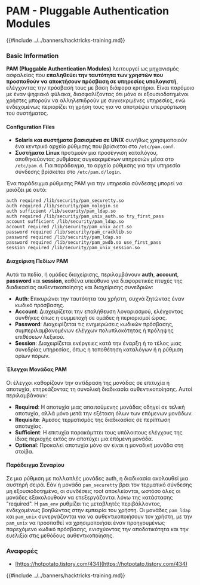 # PAM - Pluggable Authentication Modules

{{#include ../../banners/hacktricks-training.md}}

### Basic Information

**PAM (Pluggable Authentication Modules)** λειτουργεί ως μηχανισμός ασφαλείας που **επαληθεύει την ταυτότητα των χρηστών που προσπαθούν να αποκτήσουν πρόσβαση σε υπηρεσίες υπολογιστή**, ελέγχοντας την πρόσβασή τους με βάση διάφορα κριτήρια. Είναι παρόμοιο με έναν ψηφιακό φύλακα, διασφαλίζοντας ότι μόνο οι εξουσιοδοτημένοι χρήστες μπορούν να αλληλεπιδρούν με συγκεκριμένες υπηρεσίες, ενώ ενδεχομένως περιορίζει τη χρήση τους για να αποτρέψει υπερφόρτωση του συστήματος.

#### Configuration Files

- **Solaris και συστήματα βασισμένα σε UNIX** συνήθως χρησιμοποιούν ένα κεντρικό αρχείο ρύθμισης που βρίσκεται στο `/etc/pam.conf`.
- **Συστήματα Linux** προτιμούν μια προσέγγιση καταλόγου, αποθηκεύοντας ρυθμίσεις συγκεκριμένων υπηρεσιών μέσα στο `/etc/pam.d`. Για παράδειγμα, το αρχείο ρύθμισης για την υπηρεσία σύνδεσης βρίσκεται στο `/etc/pam.d/login`.

Ένα παράδειγμα ρύθμισης PAM για την υπηρεσία σύνδεσης μπορεί να μοιάζει με αυτό:
```
auth required /lib/security/pam_securetty.so
auth required /lib/security/pam_nologin.so
auth sufficient /lib/security/pam_ldap.so
auth required /lib/security/pam_unix_auth.so try_first_pass
account sufficient /lib/security/pam_ldap.so
account required /lib/security/pam_unix_acct.so
password required /lib/security/pam_cracklib.so
password required /lib/security/pam_ldap.so
password required /lib/security/pam_pwdb.so use_first_pass
session required /lib/security/pam_unix_session.so
```
#### **Διαχείριση Πεδίων PAM**

Αυτά τα πεδία, ή ομάδες διαχείρισης, περιλαμβάνουν **auth**, **account**, **password** και **session**, καθένα υπεύθυνο για διαφορετικές πτυχές της διαδικασίας αυθεντικοποίησης και διαχείρισης συνεδριών:

- **Auth**: Επικυρώνει την ταυτότητα του χρήστη, συχνά ζητώντας έναν κωδικό πρόσβασης.
- **Account**: Διαχειρίζεται την επαλήθευση λογαριασμού, ελέγχοντας συνθήκες όπως η συμμετοχή σε ομάδες ή περιορισμοί ώρας.
- **Password**: Διαχειρίζεται τις ενημερώσεις κωδικών πρόσβασης, συμπεριλαμβανομένων ελέγχων πολυπλοκότητας ή πρόληψης επιθέσεων λεξικού.
- **Session**: Διαχειρίζεται ενέργειες κατά την έναρξη ή το τέλος μιας συνεδρίας υπηρεσίας, όπως η τοποθέτηση καταλόγων ή η ρύθμιση ορίων πόρων.

#### **Έλεγχοι Μονάδας PAM**

Οι έλεγχοι καθορίζουν την αντίδραση της μονάδας σε επιτυχία ή αποτυχία, επηρεάζοντας τη συνολική διαδικασία αυθεντικοποίησης. Αυτοί περιλαμβάνουν:

- **Required**: Η αποτυχία μιας απαιτούμενης μονάδας οδηγεί σε τελική αποτυχία, αλλά μόνο μετά την εξέταση όλων των επόμενων μονάδων.
- **Requisite**: Άμεσος τερματισμός της διαδικασίας σε περίπτωση αποτυχίας.
- **Sufficient**: Η επιτυχία παρακάμπτει τους υπόλοιπους ελέγχους της ίδιας περιοχής εκτός αν αποτύχει μια επόμενη μονάδα.
- **Optional**: Προκαλεί αποτυχία μόνο αν είναι η μοναδική μονάδα στη στοίβα.

#### Παράδειγμα Σεναρίου

Σε μια ρύθμιση με πολλαπλές μονάδες auth, η διαδικασία ακολουθεί μια αυστηρή σειρά. Εάν η μονάδα `pam_securetty` βρει τον τερματικό σύνδεσης μη εξουσιοδοτημένο, οι συνδέσεις root αποκλείονται, ωστόσο όλες οι μονάδες εξακολουθούν να επεξεργάζονται λόγω της κατάστασης "required". Η `pam_env` ρυθμίζει τις μεταβλητές περιβάλλοντος, ενδεχομένως βοηθώντας στην εμπειρία του χρήστη. Οι μονάδες `pam_ldap` και `pam_unix` συνεργάζονται για να αυθεντικοποιήσουν τον χρήστη, με την `pam_unix` να προσπαθεί να χρησιμοποιήσει έναν προηγουμένως παρεχόμενο κωδικό πρόσβασης, ενισχύοντας την αποδοτικότητα και την ευελιξία στις μεθόδους αυθεντικοποίησης.

### Αναφορές

- [https://hotpotato.tistory.com/434](https://hotpotato.tistory.com/434)

{{#include ../../banners/hacktricks-training.md}}
